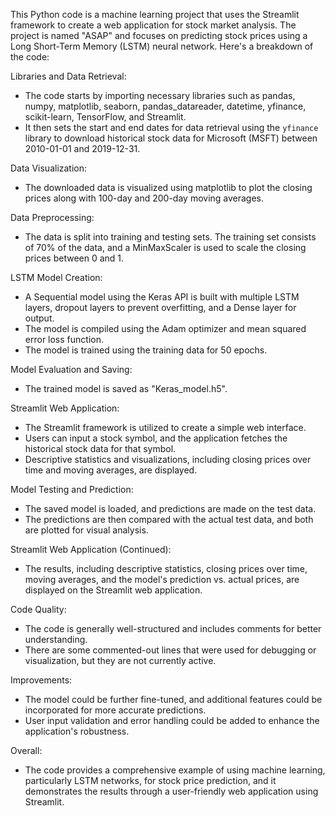 This Python code is a machine learning project that uses the Streamlit framework to create a web application for stock market analysis. The project is named "ASAP" and focuses on predicting stock prices using a Long Short-Term Memory (LSTM) neural network. Here's a breakdown of the code:

 Libraries and Data Retrieval:
- The code starts by importing necessary libraries such as pandas, numpy, matplotlib, seaborn, pandas_datareader, datetime, yfinance, scikit-learn, TensorFlow, and Streamlit.
- It then sets the start and end dates for data retrieval using the `yfinance` library to download historical stock data for Microsoft (MSFT) between 2010-01-01 and 2019-12-31.

 Data Visualization:
- The downloaded data is visualized using matplotlib to plot the closing prices along with 100-day and 200-day moving averages.

 Data Preprocessing:
- The data is split into training and testing sets. The training set consists of 70% of the data, and a MinMaxScaler is used to scale the closing prices between 0 and 1.

 LSTM Model Creation:
- A Sequential model using the Keras API is built with multiple LSTM layers, dropout layers to prevent overfitting, and a Dense layer for output.
- The model is compiled using the Adam optimizer and mean squared error loss function.
- The model is trained using the training data for 50 epochs.

 Model Evaluation and Saving:
- The trained model is saved as "Keras_model.h5".

 Streamlit Web Application:
- The Streamlit framework is utilized to create a simple web interface.
- Users can input a stock symbol, and the application fetches the historical stock data for that symbol.
- Descriptive statistics and visualizations, including closing prices over time and moving averages, are displayed.

 Model Testing and Prediction:
- The saved model is loaded, and predictions are made on the test data.
- The predictions are then compared with the actual test data, and both are plotted for visual analysis.

 Streamlit Web Application (Continued):
- The results, including descriptive statistics, closing prices over time, moving averages, and the model's prediction vs. actual prices, are displayed on the Streamlit web application.

 Code Quality:
- The code is generally well-structured and includes comments for better understanding.
- There are some commented-out lines that were used for debugging or visualization, but they are not currently active.

 Improvements:
- The model could be further fine-tuned, and additional features could be incorporated for more accurate predictions.
- User input validation and error handling could be added to enhance the application's robustness.

 Overall:
- The code provides a comprehensive example of using machine learning, particularly LSTM networks, for stock price prediction, and it demonstrates the results through a user-friendly web application using Streamlit.
